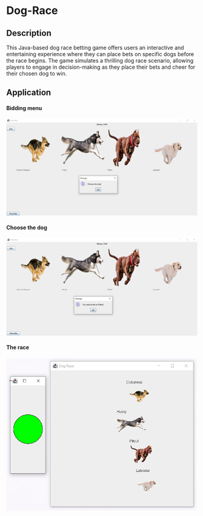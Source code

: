 # Dog-Race

## Description

This Java-based dog race betting game offers users an interactive and entertaining experience where they can place bets on specific dogs before the race begins. The game simulates a thrilling dog race scenario, allowing players to engage in decision-making as they place their bets and cheer for their chosen dog to win.

## Application
#### Bidding menu
![Menu](assets\PlaceBet.png)
#### Choose the dog
![Menu](assets\Dog.png)
#### The race
![Menu](assets\Race.png)


